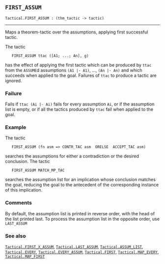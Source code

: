 ## `FIRST_ASSUM`

``` hol4
Tactical.FIRST_ASSUM : (thm_tactic -> tactic)
```

------------------------------------------------------------------------

Maps a theorem-tactic over the assumptions, applying first successful
tactic.

The tactic

``` hol4
   FIRST_ASSUM ttac ([A1; ...; An], g)
```

has the effect of applying the first tactic which can be produced by
`ttac` from the `ASSUME`d assumptions `(A1 |- A1)`, ..., `(An |- An)`
and which succeeds when applied to the goal. Failures of `ttac` to
produce a tactic are ignored.

### Failure

Fails if `ttac (Ai |- Ai)` fails for every assumption `Ai`, or if the
assumption list is empty, or if all the tactics produced by `ttac` fail
when applied to the goal.

### Example

The tactic

``` hol4
   FIRST_ASSUM (fn asm => CONTR_TAC asm  ORELSE  ACCEPT_TAC asm)
```

searches the assumptions for either a contradiction or the desired
conclusion. The tactic

``` hol4
   FIRST_ASSUM MATCH_MP_TAC
```

searches the assumption list for an implication whose conclusion matches
the goal, reducing the goal to the antecedent of the corresponding
instance of this implication.

### Comments

By default, the assumption list is printed in reverse order, with the
head of the list printed last. To process the assumption list in the
opposite order, use `LAST_ASSUM`

### See also

[`Tactical.FIRST_X_ASSUM`](#Tactical.FIRST_X_ASSUM),
[`Tactical.LAST_ASSUM`](#Tactical.LAST_ASSUM),
[`Tactical.ASSUM_LIST`](#Tactical.ASSUM_LIST),
[`Tactical.EVERY`](#Tactical.EVERY),
[`Tactical.EVERY_ASSUM`](#Tactical.EVERY_ASSUM),
[`Tactical.FIRST`](#Tactical.FIRST),
[`Tactical.MAP_EVERY`](#Tactical.MAP_EVERY),
[`Tactical.MAP_FIRST`](#Tactical.MAP_FIRST)
